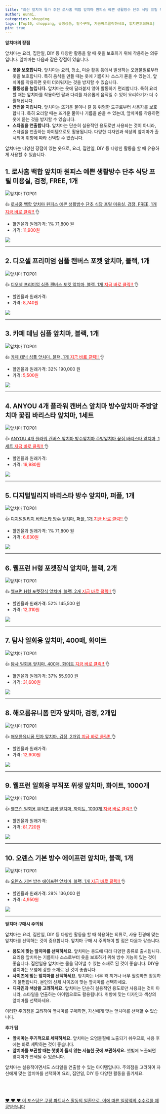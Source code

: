 ```yaml
---
title: "최신 앞치마 특가 추천 로사홈 백합 앞치마 원피스 예쁜 생활방수 단추 식당 프릴 미용실, 검정, FREE, 1개 비교 장점"
author: eunmi.
categories: shopping
tags: [Top10, shopping, 유행상품, 필수구매, 지금바로클릭하세요, 놓치면후회해요]
pin: true
---
```

**앞치마의 장점**

앞치마는 요리, 집안일, DIY 등 다양한 활동을 할 때 옷을 보호하기 위해 착용하는 의류입니다. 앞치마는 다음과 같은 장점이 있습니다.

* **옷을 보호합니다.** 앞치마는 요리, 청소, 미술 활동 등에서 발생하는 오염물질로부터 옷을 보호합니다. 특히 음식을 만들 때는 옷에 기름이나 소스가 묻을 수 있는데, 앞치마를 착용하면 옷이 더러워지는 것을 방지할 수 있습니다.
* **활동성을 높입니다.** 앞치마는 옷에 달라붙지 않아 활동하기 편리합니다. 특히 요리할 때는 앞치마를 착용하면 팔과 다리를 자유롭게 움직일 수 있어 요리하기가 더 수월해집니다.
* **안전을 지킵니다.** 앞치마는 뜨거운 물이나 칼 등 위험한 도구로부터 사용자를 보호합니다. 특히 요리할 때는 뜨거운 물이나 기름을 쏟을 수 있는데, 앞치마를 착용하면 옷에 묻는 것을 방지할 수 있습니다.
* **스타일을 연출합니다.** 앞치마는 단순히 실용적인 용도로만 사용되는 것이 아니라, 스타일을 연출하는 아이템으로도 활용됩니다. 다양한 디자인과 색상의 앞치마가 출시되어 취향에 따라 선택할 수 있습니다.

앞치마는 다양한 장점이 있는 옷으로, 요리, 집안일, DIY 등 다양한 활동을 할 때 유용하게 사용할 수 있습니다.

   

## 1. 로사홈 백합 앞치마 원피스 예쁜 생활방수 단추 식당 프릴 미용실, 검정, FREE, 1개

![앞치마 TOP01](https://thumbnail10.coupangcdn.com/thumbnails/remote/230x230ex/image/vendor_inventory/bf7f/ac1cb663d5aaec5b9932349525eb7c0f425c76cca936a85bc1373b62b46a.jpg)


👍 [로사홈 백합 앞치마 원피스 예쁜 생활방수 단추 식당 프릴 미용실, 검정, FREE, 1개 <font color=red> 지금 바로 클릭!! </font> ](https://link.coupang.com/re/AFFSDP?lptag=AF3617701&subid=GithubCoopas&pageKey=5541942960&traceid=V0-153&itemId=8730975955&vendorItemId=75166511106) 👌 


- 할인율과 원래가격: 1%  71,800   원
- 가격: <span style='color:red'>11,900원</span>

[![](/discount_price.png)](https://link.coupang.com/re/AFFSDP?lptag=AF3617701&subid=GithubCoopas&pageKey=5541942960&traceid=V0-153&itemId=8730975955&vendorItemId=75166511106)

---


   

## 2. 디오셀 프리미엄 심플 캔버스 포켓 앞치마, 블랙, 1개

![앞치마 TOP01](https://thumbnail7.coupangcdn.com/thumbnails/remote/230x230ex/image/retail/images/9520408818532247-ce722b06-7f41-4166-b5a4-29f3106ca07a.jpg)


👍 [디오셀 프리미엄 심플 캔버스 포켓 앞치마, 블랙, 1개 <font color=red> 지금 바로 클릭!! </font> ](https://link.coupang.com/re/AFFSDP?lptag=AF3617701&subid=GithubCoopas&pageKey=7110400280&traceid=V0-153&itemId=17773505321&vendorItemId=78530288061) 👌 


- 할인율과 원래가격: 
- 가격: <span style='color:red'>8,740원</span>

[![](/discount_price.png)](https://link.coupang.com/re/AFFSDP?lptag=AF3617701&subid=GithubCoopas&pageKey=7110400280&traceid=V0-153&itemId=17773505321&vendorItemId=78530288061)

---


   

## 3. 카페 데님 심플 앞치마, 블랙, 1개

![앞치마 TOP01](https://thumbnail7.coupangcdn.com/thumbnails/remote/230x230ex/image/retail/images/2021/05/27/18/1/c21284c0-8abb-4fff-a94a-c20a75a4c7c9.jpg)


👍 [카페 데님 심플 앞치마, 블랙, 1개 <font color=red> 지금 바로 클릭!! </font> ](https://link.coupang.com/re/AFFSDP?lptag=AF3617701&subid=GithubCoopas&pageKey=5581660993&traceid=V0-153&itemId=8922477059&vendorItemId=76209065112) 👌 


- 할인율과 원래가격: 32%  190,000   원
- 가격: <span style='color:red'>5,500원</span>

[![](/discount_price.png)](https://link.coupang.com/re/AFFSDP?lptag=AF3617701&subid=GithubCoopas&pageKey=5581660993&traceid=V0-153&itemId=8922477059&vendorItemId=76209065112)

---


   

## 4. ANYOU 4개 플라워 캔버스 앞치마 방수앞치마 주방앞치마 꽃집 바리스타 앞치마, 1세트

![앞치마 TOP01](https://thumbnail7.coupangcdn.com/thumbnails/remote/230x230ex/image/vendor_inventory/f8c9/9459379f8edbf78051cd66132a5ef7b2db8436954ce41c2633058214996d.jpg)


👍 [ANYOU 4개 플라워 캔버스 앞치마 방수앞치마 주방앞치마 꽃집 바리스타 앞치마, 1세트 <font color=red> 지금 바로 클릭!! </font> ](https://link.coupang.com/re/AFFSDP?lptag=AF3617701&subid=GithubCoopas&pageKey=7173035726&traceid=V0-153&itemId=18075560662&vendorItemId=87246380867) 👌 


- 할인율과 원래가격: 
- 가격: <span style='color:red'>19,980원</span>

[![](/discount_price.png)](https://link.coupang.com/re/AFFSDP?lptag=AF3617701&subid=GithubCoopas&pageKey=7173035726&traceid=V0-153&itemId=18075560662&vendorItemId=87246380867)

---


   

## 5. 디지털빌리지 바리스타 방수 앞치마, 퍼플, 1개

![앞치마 TOP01](https://thumbnail7.coupangcdn.com/thumbnails/remote/230x230ex/image/retail/images/2021/05/25/18/1/d3c136e1-a7c8-4eb3-abd1-2001af138664.jpg)


👍 [디지털빌리지 바리스타 방수 앞치마, 퍼플, 1개 <font color=red> 지금 바로 클릭!! </font> ](https://link.coupang.com/re/AFFSDP?lptag=AF3617701&subid=GithubCoopas&pageKey=5569383790&traceid=V0-153&itemId=8864021355&vendorItemId=76150724058) 👌 


- 할인율과 원래가격: 1%  71,800   원
- 가격: <span style='color:red'>6,630원</span>

[![](/discount_price.png)](https://link.coupang.com/re/AFFSDP?lptag=AF3617701&subid=GithubCoopas&pageKey=5569383790&traceid=V0-153&itemId=8864021355&vendorItemId=76150724058)

---


   

## 6. 웰프런 H형 포켓장식 앞치마, 블랙, 2개

![앞치마 TOP01](https://thumbnail7.coupangcdn.com/thumbnails/remote/230x230ex/image/retail/images/2022/11/28/15/5/c67f7a7c-9fb5-423d-8e03-b503e4c542e4.jpg)


👍 [웰프런 H형 포켓장식 앞치마, 블랙, 2개 <font color=red> 지금 바로 클릭!! </font> ](https://link.coupang.com/re/AFFSDP?lptag=AF3617701&subid=GithubCoopas&pageKey=6954082736&traceid=V0-153&itemId=16906460180&vendorItemId=84084567508) 👌 


- 할인율과 원래가격: 52%  145,500   원
- 가격: <span style='color:red'>12,310원</span>

[![](/discount_price.png)](https://link.coupang.com/re/AFFSDP?lptag=AF3617701&subid=GithubCoopas&pageKey=6954082736&traceid=V0-153&itemId=16906460180&vendorItemId=84084567508)

---


   

## 7. 탐사 일회용 앞치마, 400매, 화이트

![앞치마 TOP01](https://thumbnail7.coupangcdn.com/thumbnails/remote/230x230ex/image/retail/images/816798224931275-8c22e3f3-475c-4be7-8588-91dc6c9f362a.jpg)


👍 [탐사 일회용 앞치마, 400매, 화이트 <font color=red> 지금 바로 클릭!! </font> ](https://link.coupang.com/re/AFFSDP?lptag=AF3617701&subid=GithubCoopas&pageKey=6804782981&traceid=V0-153&itemId=16078194252&vendorItemId=83277212396) 👌 


- 할인율과 원래가격: 37%  55,900   원
- 가격: <span style='color:red'>31,600원</span>

[![](/discount_price.png)](https://link.coupang.com/re/AFFSDP?lptag=AF3617701&subid=GithubCoopas&pageKey=6804782981&traceid=V0-153&itemId=16078194252&vendorItemId=83277212396)

---


   

## 8. 해오름유니폼 민자 앞치마, 검정, 2개입

![앞치마 TOP01](https://thumbnail9.coupangcdn.com/thumbnails/remote/230x230ex/image/retail/images/1862400086281821-de493b28-0d67-40ca-8265-d77464f71160.jpg)


👍 [해오름유니폼 민자 앞치마, 검정, 2개입 <font color=red> 지금 바로 클릭!! </font> ](https://link.coupang.com/re/AFFSDP?lptag=AF3617701&subid=GithubCoopas&pageKey=25917330&traceid=V0-153&itemId=642211429&vendorItemId=4673995525) 👌 


- 할인율과 원래가격: 
- 가격: <span style='color:red'>12,900원</span>

[![](/discount_price.png)](https://link.coupang.com/re/AFFSDP?lptag=AF3617701&subid=GithubCoopas&pageKey=25917330&traceid=V0-153&itemId=642211429&vendorItemId=4673995525)

---


   

## 9. 웰프런 일회용 부직포 위생 앞치마, 화이트, 1000개

![앞치마 TOP01](https://thumbnail7.coupangcdn.com/thumbnails/remote/230x230ex/image/retail/images/4418134300527842-15c24048-681b-4f3e-928c-2cc76576c4f3.jpg)


👍 [웰프런 일회용 부직포 위생 앞치마, 화이트, 1000개 <font color=red> 지금 바로 클릭!! </font> ](https://link.coupang.com/re/AFFSDP?lptag=AF3617701&subid=GithubCoopas&pageKey=2080395184&traceid=V0-153&itemId=16494449519&vendorItemId=83682214301) 👌 


- 할인율과 원래가격: 
- 가격: <span style='color:red'>81,720원</span>

[![](/discount_price.png)](https://link.coupang.com/re/AFFSDP?lptag=AF3617701&subid=GithubCoopas&pageKey=2080395184&traceid=V0-153&itemId=16494449519&vendorItemId=83682214301)

---


   

## 10. 오렌스 기본 방수 에이프런 앞치마, 블랙, 1개

![앞치마 TOP01](https://thumbnail6.coupangcdn.com/thumbnails/remote/230x230ex/image/rs_quotation_api/hrvstiox/312c3a0dfb094428831e014251792c69.jpg)


👍 [오렌스 기본 방수 에이프런 앞치마, 블랙, 1개 <font color=red> 지금 바로 클릭!! </font> ](https://link.coupang.com/re/AFFSDP?lptag=AF3617701&subid=GithubCoopas&pageKey=7355570401&traceid=V0-153&itemId=18938668929&vendorItemId=86065209603) 👌 


- 할인율과 원래가격: 28%  136,000   원
- 가격: <span style='color:red'>4,950원</span>

[![](/discount_price.png)](https://link.coupang.com/re/AFFSDP?lptag=AF3617701&subid=GithubCoopas&pageKey=7355570401&traceid=V0-153&itemId=18938668929&vendorItemId=86065209603)

---
**앞치마 구매시 주의점**

앞치마는 요리, 집안일, DIY 등 다양한 활동을 할 때 착용하는 의류로, 사용 환경에 맞는 앞치마를 선택하는 것이 중요합니다. 앞치마 구매 시 주의해야 할 점은 다음과 같습니다.

* **용도에 맞는 앞치마를 선택하세요.** 앞치마는 용도에 따라 다양한 종류로 출시됩니다. 요리용 앞치마는 기름이나 소스로부터 옷을 보호하기 위해 방수 기능이 있는 것이 좋습니다. 집안일용 앞치마는 물을 닦아낼 수 있는 소재로 된 것이 좋습니다. DIY용 앞치마는 오염에 강한 소재로 된 것이 좋습니다.
* **사이즈에 맞는 앞치마를 선택하세요.** 앞치마는 너무 꽉 끼거나 너무 헐렁하면 활동하기 불편합니다. 본인의 신체 사이즈에 맞는 앞치마를 선택하세요.
* **디자인과 색상을 고려하세요.** 앞치마는 단순히 실용적인 용도로만 사용되는 것이 아니라, 스타일을 연출하는 아이템으로도 활용됩니다. 취향에 맞는 디자인과 색상의 앞치마를 선택하세요.

이러한 주의점을 고려하여 앞치마를 구매하면, 자신에게 맞는 앞치마를 선택할 수 있습니다.

**추가 팁**

* **앞치마는 주기적으로 세탁하세요.** 앞치마는 오염물질에 노출되기 쉬우므로, 사용 후에는 바로 세탁하는 것이 좋습니다.
* **앞치마를 보관할 때는 햇빛이 들지 않는 서늘한 곳에 보관하세요.** 햇빛에 노출되면 앞치마가 변색될 수 있습니다.

앞치마는 실용적이면서도 스타일을 연출할 수 있는 아이템입니다. 주의점을 고려하여 자신에게 맞는 앞치마를 선택하여 요리, 집안일, DIY 등 다양한 활동을 즐기세요.<br><br><br><br><br> [ ❤ ❤ ❤ 이 포스팅은 쿠팡 파트너스 활동의 일환으로, 이에 따른 일정액의 수수료를 제공받습니다](https://link.coupang.com/a/bcEFyh)